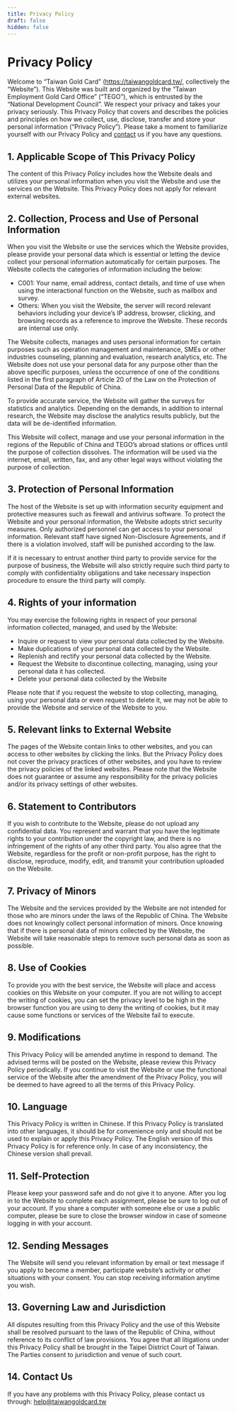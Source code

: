 ```yaml
---
title: Privacy Policy
draft: false
hidden: false
---
```


# Privacy Policy

Welcome to “Taiwan Gold Card” (https://taiwangoldcard.tw/, collectively the “Website”). This Website
 was built and organized by the “Taiwan Employment Gold Card Office” (“TEGO”), which is entrusted
 by the “National Development Council”. We respect your privacy and takes your privacy seriously.
 This Privacy Policy that covers and describes the policies and principles on how we collect,
 use, disclose, transfer and store your personal information (“Privacy Policy”).
 Please take a moment to familiarize yourself with our Privacy Policy and [contact](/en/contact)
 us if you have any questions.

## 1. Applicable Scope of This Privacy Policy
 The content of this Privacy Policy includes how the Website deals and utilizes your personal
 information when you visit the Website and use the services on the Website. This Privacy Policy
 does not apply for relevant external websites.

## 2. Collection, Process and Use of Personal Information
When you visit the Website or use the services which the Website provides, please provide your
personal data which is essential or letting the device collect your personal information
 automatically for certain purposes. The Website collects the categories of information
 including the below:
*  C001: Your name, email address, contact details, and time of use when using the interactional function on the Website, such as mailbox and survey.
* Others: When you visit the Website, the server will record relevant behaviors including your device’s IP address, browser, clicking, and browsing records as a reference to improve the Website. These records are internal use only.

 The Website collects, manages and uses personal information for certain purposes such as operation
 management and maintenance, SMEs or other industries counseling, planning and evaluation, research
analytics, etc. The Website does not use your personal data for any purpose other than the above
 specific purposes, unless the occurrence of one of the conditions listed in the first paragraph
 of Article 20 of the Law on the Protection of Personal Data of the Republic of China.

To provide accurate service, the Website will gather the surveys for statistics and analytics.
Depending on the demands, in addition to internal research, the Website may disclose the analytics
 results publicly, but the data will be de-identified information.

This Website will collect, manage and use your personal information in the regions of the Republic
 of China and TEGO’s abroad stations or offices until the purpose of collection dissolves. The
 information will be used via the internet, email, written, fax, and any other legal ways without
 violating the purpose of collection.

## 3. Protection of Personal Information
The host of the Website is set up with information security equipment and protective measures such
 as firewall and antivirus software. To protect the Website and your personal information, the
 Website adopts strict security measures. Only authorized personnel can get access to your personal
 information. Relevant staff have signed Non-Disclosure Agreements, and if there is a violation
 involved, staff will be punished according to the law.

If it is necessary to entrust another third party to provide service for the purpose of
 business, the Website will also strictly require such third party to comply with confidentiality
 obligations and take necessary inspection procedure to ensure the third party will comply.

## 4. Rights of your information
You may exercise the following rights in respect of your personal information collected,
 managed, and used by the Website:
* Inquire or request to view your personal data collected by the Website.
* Make duplications of your personal data collected by the Website.
* Replenish and rectify your personal data collected by the Website.
* Request the Website to discontinue collecting, managing, using your personal data it has collected.
* Delete your personal data collected by the Website

Please note that if you request the website to stop collecting, managing, using your personal data
 or even request to delete it, we may not be able to provide the Website and service of the Website
to you.

## 5. Relevant links to External Website
The pages of the Website contain links to other websites, and you can access to other websites
 by clicking the links. But the Privacy Policy does not cover the privacy practices of other
 websites, and you have to review the privacy policies of the linked websites. Please note
 that the Website does not guarantee or assume any responsibility for the privacy policies
 and/or its privacy settings of other websites.

## 6. Statement to Contributors
If you wish to contribute to the Website, please do not upload any confidential data. You
 represent and warrant that you have the legitimate rights to your contribution under the
 copyright law, and there is no infringement of the rights of any other third party. You also
 agree that the Website, regardless for the profit or non-profit purpose, has the right to
 disclose, reproduce, modify, edit, and transmit your contribution uploaded on the Website.

## 7. Privacy of Minors
The Website and the services provided by the Website are not intended for those who are minors
 under the laws of the Republic of China. The Website does not knowingly collect personal
 information of minors. Once knowing that if there is personal data of minors collected by the
 Website, the Website will take reasonable steps to remove such personal data as soon as possible.

## 8. Use of Cookies
To provide you with the best service, the Website will place and access cookies on this Website
 on your computer. If you are not willing to accept the writing of cookies, you can set the privacy
 level to be high in the browser function you are using to deny the writing of cookies, but it may
 cause some functions or services of the Website fail to execute.

## 9. Modifications
This Privacy Policy will be amended anytime in respond to demand. The advised terms will be posted
 on the Website, please review this Privacy Policy periodically. If you continue to visit the
 Website or use the functional service of the Website after the amendment of the Privacy Policy,
 you will be deemed to have agreed to all the terms of this Privacy Policy.

## 10. Language
This Privacy Policy is written in Chinese. If this Privacy Policy is translated into other
 languages, it should be for convenience only and should not be used to explain or apply this
 Privacy Policy. The English version of this Privacy Policy is for reference only. In case of
 any inconsistency, the Chinese version shall prevail.

## 11. Self-Protection
Please keep your password safe and do not give it to anyone. After you log in to the Website
 to complete each assignment, please be sure to log out of your account. If you share a
 computer with someone else or use a public computer, please be sure to close the browser
 window in case of someone logging in with your account.

## 12. Sending Messages
The Website will send you relevant information by email or text message if you apply to become
 a member, participate website’s activity or other situations with your consent. You can stop
 receiving information anytime you wish.

## 13. Governing Law and Jurisdiction
All disputes resulting from this Privacy Policy and the use of this Website shall be resolved
 pursuant to the laws of the Republic of China, without reference to its conflict of law
 provisions. You agree that all litigations under this Privacy Policy shall be brought in the
 Taipei District Court of Taiwan. The Parties consent to jurisdiction and venue of such court.

## 14. Contact Us
If you have any problems with this Privacy Policy, please contact us through: help@taiwangoldcard.tw
